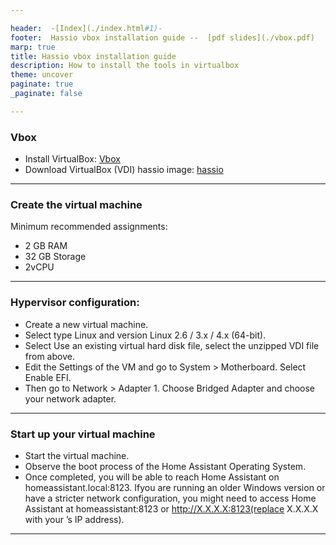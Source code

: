 ```yaml
---

header:  -[Index](./index.html#1)-
footer:  Hassio vbox installation guide --  [pdf slides](./vbox.pdf)
marp: true
title: Hassio vbox installation guide
description: How to install the tools in virtualbox
theme: uncover
paginate: true
_paginate: false

---
```


<style scoped>{text-align: left;}</style> 
### Vbox
- Install VirtualBox: [Vbox](https://www.virtualbox.org/)
- Download VirtualBox (VDI) hassio image: [hassio](https://www.home-assistant.io/installation/windows)

---

<style scoped>{text-align: left;font-size: 30px;}</style>  
### Create the virtual machine

Minimum recommended assignments:
- 2 GB RAM
- 32 GB Storage
- 2vCPU

---

<style scoped>{text-align: left;font-size: 30px;}</style> 
### Hypervisor configuration:

  - Create a new virtual machine.
  - Select type Linux and version Linux 2.6 / 3.x / 4.x (64-bit).
  - Select Use an existing virtual hard disk file, select the unzipped VDI file from above.
  - Edit the Settings of the VM and go to System > Motherboard. Select Enable EFI.
  - Then go to Network > Adapter 1. Choose Bridged Adapter and choose your network adapter.

---
<style scoped>{text-align: left;font-size: 30px;}</style> 
### Start up your virtual machine

  - Start the virtual machine.
  - Observe the boot process of the Home Assistant Operating System.
  - Once completed, you will be able to reach Home Assistant on homeassistant.local:8123. Ifyou are running an older Windows version or have a stricter network configuration, you might need to access Home Assistant at homeassistant:8123 or http://X.X.X.X:8123(replace X.X.X.X with your ’s IP address).


---
